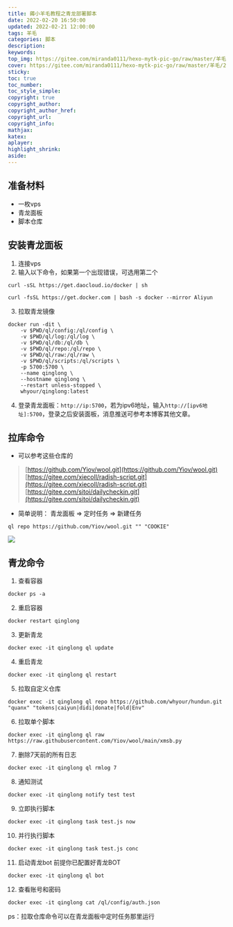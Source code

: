 ```yaml
---
title: 薅小羊毛教程之青龙部署脚本
date: 2022-02-20 16:50:00
updated: 2022-02-21 12:00:00
tags: 羊毛
categories: 脚本
description: 
keywords:
top_img: https://gitee.com/miranda0111/hexo-mytk-pic-go/raw/master/羊毛/202202201549248.png
cover: https://gitee.com/miranda0111/hexo-mytk-pic-go/raw/master/羊毛/202202201558810.png
sticky:
toc: true
toc_number: 
toc_style_simple: 
copyright: true
copyright_author:
copyright_author_href:
copyright_url:
copyright_info:
mathjax:
katex:
aplayer:
highlight_shrink:
aside:
---
```


## 准备材料

 - 一枚vps
 - 青龙面板
 - 脚本仓库

## 安装青龙面板

1. 连接vps 
2. 输入以下命令，如果第一个出现错误，可选用第二个
```
curl -sSL https://get.daocloud.io/docker | sh
```
```
curl -fsSL https://get.docker.com | bash -s docker --mirror Aliyun
```
3. 拉取青龙镜像
```
docker run -dit \
    -v $PWD/ql/config:/ql/config \
    -v $PWD/ql/log:/ql/log \
    -v $PWD/ql/db:/ql/db \
    -v $PWD/ql/repo:/ql/repo \
    -v $PWD/ql/raw:/ql/raw \
    -v $PWD/ql/scripts:/ql/scripts \
    -p 5700:5700 \
    --name qinglong \
    --hostname qinglong \
    --restart unless-stopped \
    whyour/qinglong:latest
```
4. 登录青龙面板：`http://ip:5700`，若为ipv6地址，输入`http://[ipv6地址]:5700`，登录之后安装面板，消息推送可参考本博客其他文章。

## 拉库命令

 - 可以参考这些仓库的
>[https://github.com/Yiov/wool.git](https://github.com/Yiov/wool.git)
>[https://gitee.com/xiecoll/radish-script.git](https://gitee.com/xiecoll/radish-script.git)
>[https://gitee.com/sitoi/dailycheckin.git](https://gitee.com/sitoi/dailycheckin.git)

 - 简单说明： 青龙面板 => 定时任务 => 新建任务
```
ql repo https://github.com/Yiov/wool.git "" "COOKIE"
```
  ![](https://gitee.com/miranda0111/hexo-mytk-pic-go/raw/master/羊毛/202202201527605.png)

## 青龙命令

1. 查看容器
```
docker ps -a
```
2. 重启容器
```
docker restart qinglong
```
3. 更新青龙
```
docker exec -it qinglong ql update
```
4. 重启青龙
```
docker exec -it qinglong ql restart
```
5. 拉取自定义仓库
```
docker exec -it qinglong ql repo https://github.com/whyour/hundun.git "quanx" "tokens|caiyun|didi|donate|fold|Env"
```
6. 拉取单个脚本
```
docker exec -it qinglong ql raw https://raw.githubusercontent.com/Yiov/wool/main/xmsb.py
```
7. 删除7天前的所有日志
```
docker exec -it qinglong ql rmlog 7
```
8. 通知测试
```
docker exec -it qinglong notify test test
```
9.  立即执行脚本
```
docker exec -it qinglong task test.js now
```
10. 并行执行脚本
```
docker exec -it qinglong task test.js conc
```
11. 启动青龙bot 前提你已配置好青龙BOT
```
docker exec -it qinglong ql bot
```
12. 查看账号和密码
```
docker exec -it qinglong cat /ql/config/auth.json
```
ps：拉取仓库命令可以在青龙面板中定时任务那里运行
